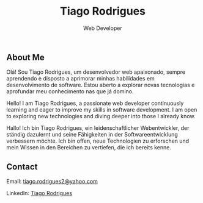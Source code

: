 <!DOCTYPE html>
<html lang="en">
<head>
    <meta charset="UTF-8">
    <meta name="viewport" content="width=device-width, initial-scale=1.0">
    <title>Tiago Rodrigues - Web Developer</title>
    <link rel="stylesheet" href="styles.css">
</head>
<body>
    <header>
        <h1>Tiago Rodrigues</h1>
        <p>Web Developer</p>
    </header>
    <section id="about">
        <h2>About Me</h2>
        <p>Olá! Sou Tiago Rodrigues, um desenvolvedor web apaixonado, sempre aprendendo e disposto a aprimorar minhas habilidades em desenvolvimento de software. Estou aberto a explorar novas tecnologias e aprofundar meu conhecimento nas que já domino.</p>
        <p>Hello! I am Tiago Rodrigues, a passionate web developer continuously learning and eager to improve my skills in software development. I am open to exploring new technologies and diving deeper into those I already know.</p>
        <p>Hallo! Ich bin Tiago Rodrigues, ein leidenschaftlicher Webentwickler, der ständig dazulernt und seine Fähigkeiten in der Softwareentwicklung verbessern möchte. Ich bin offen, neue Technologien zu erforschen und mein Wissen in den Bereichen zu vertiefen, die ich bereits kenne.</p>
    </section>
    <section id="contact">
        <h2>Contact</h2>
        <p>Email: <a href="mailto:tiago.rodrigues2@yahoo.com">tiago.rodrigues2@yahoo.com</a></p>
        <p>LinkedIn: <a href="https://www.linkedin.com/in/tiago-r-074105226/" target="_blank">Tiago Rodrigues</a></p>
    </section>
    <script src="script.js"></script>
</body>
</html>
